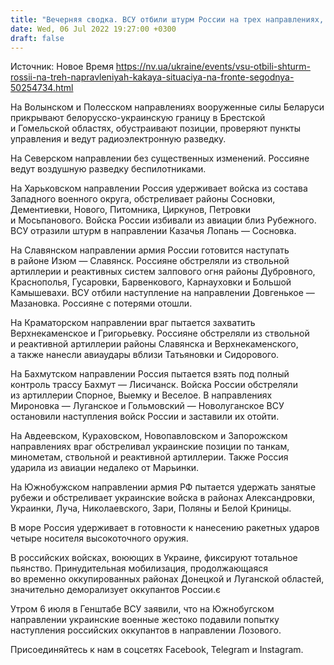 ```yaml
---
title: "Вечерняя сводка. ВСУ отбили штурм России на трех направлениях, Россия готовится наступать на Изюмском направлении"
date: Wed, 06 Jul 2022 19:27:00 +0300
draft: false
---
```

Источник: Новое Время https://nv.ua/ukraine/events/vsu-otbili-shturm-rossii-na-treh-napravleniyah-kakaya-situaciya-na-fronte-segodnya-50254734.html


 На Волынском и Полесском направлениях вооруженные силы Беларуси прикрывают белорусско-украинскую границу в Брестской и Гомельской областях, обустраивают позиции, проверяют пункты управления и ведут радиоэлектронную разведку.

На Северском направлении без существенных изменений. Россияне ведут воздушную разведку беспилотниками.

На Харьковском направлении Россия удерживает войска из состава Западного военного округа, обстреливает районы Сосновки, Дементиевки, Нового, Питомника, Циркунов, Петровки и Мосьпанового. Войска России избивали из авиации близ Рубежного. ВСУ отразили штурм в направлении Казачья Лопань — Сосновка.

На Славянском направлении армия России готовится наступать в районе Изюм — Славянск. Россияне обстреляли из ствольной артиллерии и реактивных систем залпового огня районы Дубровного, Краснополья, Гусаровки, Барвенкового, Карнауховки и Большой Камышевахи. ВСУ отбили наступление на направлении Довгенькое — Мазановка. Россияне с потерями отошли.

На Краматорском направлении враг пытается захватить Верхнекаменское и Григорьевку. Россияне обстреляли из ствольной и реактивной артиллерии районы Славянска и Верхнекаменского, а также нанесли авиаудары вблизи Татьяновки и Сидорового.

На Бахмутском направлении Россия пытается взять под полный контроль трассу Бахмут — Лисичанск. Войска России обстреляли из артиллерии Спорное, Выемку и Веселое. В направлениях Мироновка — Луганское и Гольмовский — Новолуганское ВСУ остановили наступления войск России и заставили их отойти.

На Авдеевском, Кураховском, Новопавловском и Запорожском направлениях враг обстреливал украинские позиции по танкам, минометам, ствольной и реактивной артиллерии. Также Россия ударила из авиации недалеко от Марьинки.

На Южнобужском направлении армия РФ пытается удержать занятые рубежи и обстреливает украинские войска в районах Александровки, Украинки, Луча, Николаевского, Зари, Поляны и Белой Криницы.

В море Россия удерживает в готовности к нанесению ракетных ударов четыре носителя высокоточного оружия.

В российских войсках, воюющих в Украине, фиксируют тотальное пьянство. Принудительная мобилизация, продолжающаяся во временно оккупированных районах Донецкой и Луганской областей, значительно деморализует оккупантов России.є

Утром 6 июля в Генштабе ВСУ заявили, что на Южнобугском направлении украинские военные жестоко подавили попытку наступления российских оккупантов в направлении Лозового.

Присоединяйтесь к нам в соцсетях Facebook, Telegram и Instagram.
